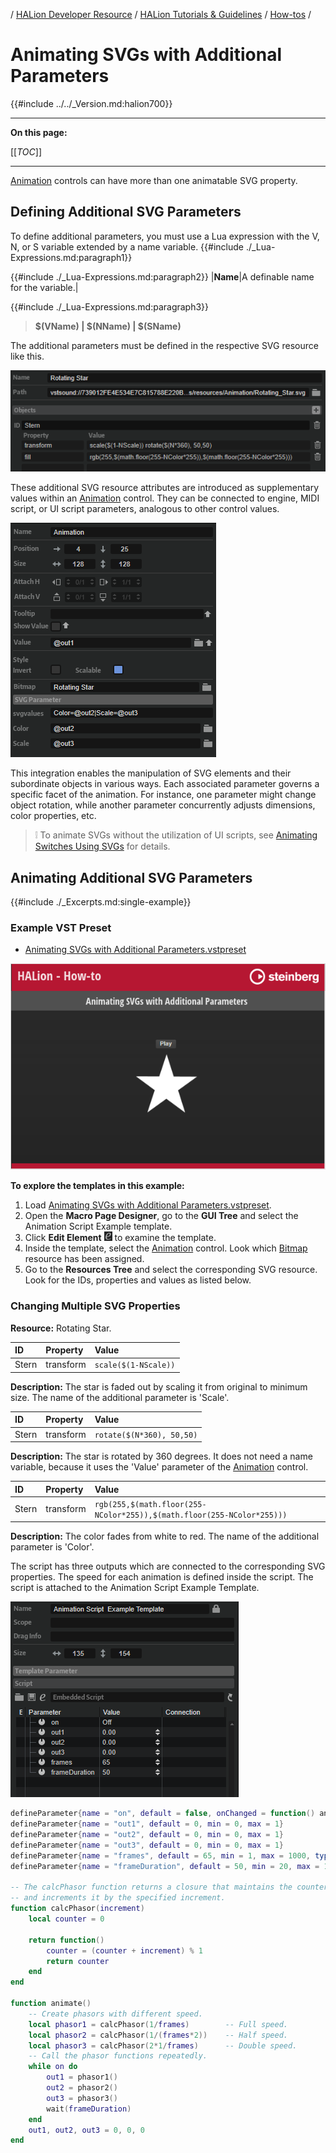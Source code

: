 / [HALion Developer Resource](../../HALion-Developer-Resource.md) / [HALion Tutorials & Guidelines](./HALion-Tutorials-Guidelines.md) / [How-tos](./How-tos.md) /

# Animating SVGs with Additional Parameters

{{#include ../../_Version.md:halion700}}

---

**On this page:**

[[_TOC_]]

---

[Animation](../../HALion-Macro-Page/pages/Animation.md) controls can have more than one animatable SVG property.

## Defining Additional SVG Parameters

 To define additional parameters, you must use a Lua expression with the V, N, or S variable extended by a name variable. {{#include ./_Lua-Expressions.md:paragraph1}}
 
 {{#include ./_Lua-Expressions.md:paragraph2}}
|**Name**|A definable name for the variable.|

{{#include ./_Lua-Expressions.md:paragraph3}}

>**$(VName) | $(NName) | $(SName)**

The additional parameters must be defined in the respective SVG resource like this.

![SVG Properties with Additional Parameters](../images/SVG-Properties-with-Additional-Parameters.png)

These additional SVG resource attributes are introduced as supplementary values within an [Animation](../../HALion-Macro-Page/pages/Animation.md) control. They can be connected to engine, MIDI script, or UI script parameters, analogous to other control values.

![Animation Properties with Additional Parameters](../images/Animation-Properties-with-Additional-Parameters.png)

This integration enables the manipulation of SVG elements and their subordinate objects in various ways. Each associated parameter governs a specific facet of the animation. For instance, one parameter might change object rotation, while another parameter concurrently adjusts dimensions, color properties, etc.

>&#10069; To animate SVGs without the utilization of UI scripts, see [Animating Switches Using SVGs](./Animating-Switches-Using-SVGs.md) for details.

## Animating Additional SVG Parameters

{{#include ./_Excerpts.md:single-example}}

### Example VST Preset

* [Animating SVGs with Additional Parameters.vstpreset](../vstpresets/Animating%20SVGs%20with%20Additional%20Parameters.vstpreset)

![Animating SVGs with Additional Parameters](../images/Animating-SVGs-with-Additional-Parameters.png)

**To explore the templates in this example:**

1. Load [Animating SVGs with Additional Parameters.vstpreset](../vstpresets/Animating%20SVGs%20with%20Additional%20Parameters.vstpreset).
1. Open the **Macro Page Designer**, go to the **GUI Tree** and select the Animation Script Example template. 
1. Click **Edit Element** ![Edit Element](../images/EditElement.PNG) to examine the template.
1. Inside the template, select the [Animation](../../HALion-Macro-Page/pages/Animation.md) control. Look which [Bitmap](../../HALion-Macro-Page/pages/Bitmap.md) resource has been assigned.
1. Go to the **Resources Tree** and select the corresponding SVG resource. Look for the IDs, properties and values as listed below.

### Changing Multiple SVG Properties

**Resource:** Rotating Star.

|ID|Property|Value|
|:-|:-|:-|
|Stern|transform|``scale($(1-NScale))``|

**Description:** The star is faded out by scaling it from original to minimum size. The name of the additional parameter is 'Scale'.

|ID|Property|Value|
|:-|:-|:-|
|Stern|transform|``rotate($(N*360), 50,50)``|

**Description:** The star is rotated by 360 degrees. It does not need a name variable, because it uses the 'Value' parameter of the [Animation](../../HALion-Macro-Page/pages/Animation.md) control.

|ID|Property|Value|
|:-|:-|:-|
|Stern|transform|``rgb(255,$(math.floor(255-NColor*255)),$(math.floor(255-NColor*255)))``|

**Description:** The color fades from white to red. The name of the additional parameter is 'Color'.

The script has three outputs which are connected to the corresponding SVG properties. The speed for each animation is defined inside the script. The script is attached to the Animation Script Example Template.

![Animation Script Example Template](../images/Animation-Script-Example-Template.png)

```lua
defineParameter{name = "on", default = false, onChanged = function() animate() end}   
defineParameter{name = "out1", default = 0, min = 0, max = 1}   
defineParameter{name = "out2", default = 0, min = 0, max = 1}   
defineParameter{name = "out3", default = 0, min = 0, max = 1}   
defineParameter{name = "frames", default = 65, min = 1, max = 1000, type = "integer"}   
defineParameter{name = "frameDuration", default = 50, min = 20, max = 10000, type = "integer"}   
  
-- The calcPhasor function returns a closure that maintains the counter value
-- and increments it by the specified increment.  
function calcPhasor(increment)  
    local counter = 0  
  
    return function()  
        counter = (counter + increment) % 1  
        return counter  
    end  
end  

function animate()
    -- Create phasors with different speed.
    local phasor1 = calcPhasor(1/frames)        -- Full speed.  
    local phasor2 = calcPhasor(1/(frames*2))    -- Half speed. 
    local phasor3 = calcPhasor(2*1/frames)      -- Double speed. 
    -- Call the phasor functions repeatedly. 
    while on do  
        out1 = phasor1()  
        out2 = phasor2()  
        out3 = phasor3()  
        wait(frameDuration)  
    end  
    out1, out2, out3 = 0, 0, 0  
end  
```
